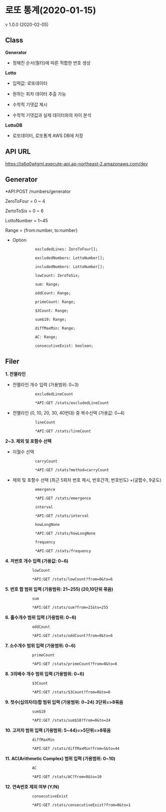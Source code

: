 
# 로또 통계(2020-01-15)

v 1.0.0 (2020-02-05)

## Class

**Generator**

* 정해진 순서(필터)에 따른 적합한 번호 생성

**Lotto**

* 입력값: 로또데이터

* 원하는 회차 데이터 추출 가능

* 수학적 기댓값 제시

* 수학적 기댓값과 실제 데이터와의 차이 분석

**LottoDB**

* 로또데이터, 로또통계 AWS DB에 저장

## API URL

https://is6q0wtgml.execute-api.ap-northeast-2.amazonaws.com/dev

## Generator

*API:POST /numbers/generator

ZeroToFour = 0 ~ 4

ZertoToSix = 0 ~ 6

LottoNumber = 1~45

Range = {from:number, to:number}

* Option

                excludedLines: ZeroToFour[];

                excludedNumbers: LottoNumber[];

                includedNumbers: LottoNumber[];

                lowCount: ZeroToSix;

                sum: Range;

                oddCount: Range;

                primeCount: Range;

                $3Count: Range;

                sum$10: Range;

                diffMaxMin: Range;

                AC: Range;

                consecutiveExist: boolean;

## Filer

**1. 전멸라인**
* 전멸라인 개수 입력 (가용범위: 0~3)

                excludedLineCount

                *API:GET /stats/excludedLineCount

* 전멸라인 (0, 10, 20, 30, 40번대) 중 복수선택 (가용값: 0~4)

                lineCount

                *API:GET /stats/lineCount


**2~3. 제외 및 포함수 선택**
* 이월수 선택

                carryCount

                *API:GET /stats?method=carryCount

* 제외 및 포함수 선택 (최근 5회차 번호 제시, 번호간격, 번호빈도) +(궁합수, 9궁도)

                emergence

                *API:GET /stats/emergence

                interval

                *API:GET /stats/interval

                howLongNone

                *API:GET /stats/howLongNone

                frequency

                *API:GET /stats/frequency

**4. 저번호 개수 입력 (가용값: 0~6)**
    
                lowCount

                *API:GET /stats/lowCount?from=0&to=6

**5. 번호 합 범위 입력 (가용범위: 21~255) (20,10단위 묶음)**
    
                sum

                *API:GET /stats/sum?from=21&to=255

**6. 홀수개수 범위 입력 (가용범위: 0~6)**
    
                oddCount

                *API:GET /stats/oddCount?from=0&to=6

**7. 소수개수 범위 입력 (가용범위: 0~6)**
    
                primeCount

                *API:GET /stats/primeCount?from=0&to=6

**8. 3의배수 개수 범위 입력 (가용범위: 0~6)**
    
                $3Count

                *API:GET /stats/$3Count?from=0&to=6

**9. 첫수(십의자리)합 범위 입력 (가용범위: 0~24) 3단위=>8묶음**
    
                sum$10

                *API:GET /stats/sum$10?from=0&to=24

**10. 고저차 범위 입력 (가용범위: 5~44)=>5단위=>8묶음**
    
                diffMaxMin

                *API:GET /stats/diffMaxMin?from=5&to=44

**11. AC(Arithmetic Complex) 범위 입력 (가용범위: 0~10)**
    
                AC

                *API:GET /stats/AC?from=0&to=10

**12. 연속번호 제외 여부 (Y/N)**
    
                consecutiveExist

                *API:GET /stats/consecutiveExist?from=0&to=1
